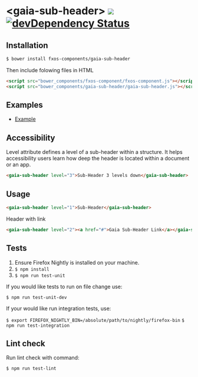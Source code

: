 # &lt;gaia-sub-header&gt; ![](https://travis-ci.org/fxos-components/gaia-sub-header.svg)  [![devDependency Status](https://david-dm.org/fxos-components/gaia-sub-header/dev-status.svg)](https://david-dm.org/fxos-components/gaia-sub-header#info=devDependencies)


## Installation

```bash
$ bower install fxos-components/gaia-sub-header

```

Then include folowing files in HTML

```html
<script src="bower_components/fxos-component/fxos-component.js"></script>
<script src="bower_components/gaia-sub-header/gaia-sub-header.js"></script>
```

## Examples

- [Example](http://fxos-components.github.io/gaia-sub-header/)

## Accessibility

Level attribute defines a level of a sub-header within a structure. It helps accessibility users
learn how deep the header is located within a document or an app.

```html
<gaia-sub-header level="3">Sub-Header 3 levels down</gaia-sub-header>
```

## Usage

```html
<gaia-sub-header level="1">Sub-Header</gaia-sub-header>
```

Header with link

```html
<gaia-sub-header level="2"><a href="#">Gaia Sub-Header Link</a></gaia-sub-header>
```

## Tests

1. Ensure Firefox Nightly is installed on your machine.
2. `$ npm install`
3. `$ npm run test-unit`

If you would like tests to run on file change use:

`$ npm run test-unit-dev`

If your would like run integration tests, use:

`$ export FIREFOX_NIGHTLY_BIN=/absolute/path/to/nightly/firefox-bin`
`$ npm run test-integration`

## Lint check

Run lint check with command:

`$ npm run test-lint`
